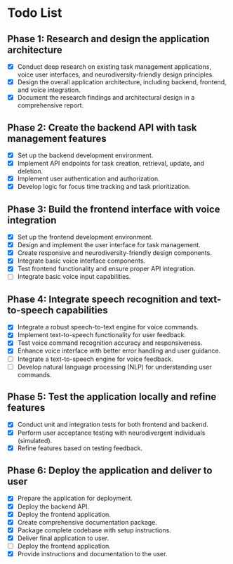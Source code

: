 # Todo List

## Phase 1: Research and design the application architecture

- [x] Conduct deep research on existing task management applications, voice user interfaces, and neurodiversity-friendly design principles.
- [x] Design the overall application architecture, including backend, frontend, and voice integration.
- [x] Document the research findings and architectural design in a comprehensive report.

## Phase 2: Create the backend API with task management features

- [x] Set up the backend development environment.
- [x] Implement API endpoints for task creation, retrieval, update, and deletion.
- [x] Implement user authentication and authorization.
- [x] Develop logic for focus time tracking and task prioritization.

## Phase 3: Build the frontend interface with voice integration

- [x] Set up the frontend development environment.
- [x] Design and implement the user interface for task management.
- [x] Create responsive and neurodiversity-friendly design components.
- [x] Integrate basic voice interface components.
- [x] Test frontend functionality and ensure proper API integration.
- [ ] Integrate basic voice input capabilities.

## Phase 4: Integrate speech recognition and text-to-speech capabilities

- [x] Integrate a robust speech-to-text engine for voice commands.
- [x] Implement text-to-speech functionality for user feedback.
- [x] Test voice command recognition accuracy and responsiveness.
- [x] Enhance voice interface with better error handling and user guidance.
- [ ] Integrate a text-to-speech engine for voice feedback.
- [ ] Develop natural language processing (NLP) for understanding user commands.

## Phase 5: Test the application locally and refine features

- [x] Conduct unit and integration tests for both frontend and backend.
- [x] Perform user acceptance testing with neurodivergent individuals (simulated).
- [x] Refine features based on testing feedback.

## Phase 6: Deploy the application and deliver to user

- [x] Prepare the application for deployment.
- [x] Deploy the backend API.
- [x] Deploy the frontend application.
- [x] Create comprehensive documentation package.
- [x] Package complete codebase with setup instructions.
- [x] Deliver final application to user.
- [ ] Deploy the frontend application.
- [x] Provide instructions and documentation to the user.
